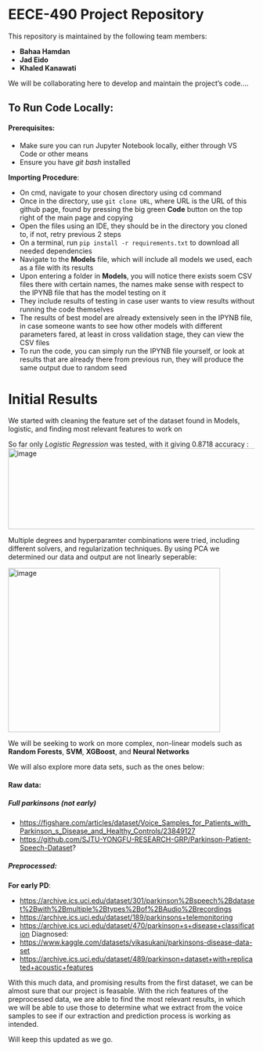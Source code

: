 # EECE-490 Project Repository  

This repository is maintained by the following team members:  

- **Bahaa Hamdan**  
- **Jad Eido**  
- **Khaled Kanawati**  

We will be collaborating here to develop and maintain the project’s code....


## To Run Code Locally:
#### Prerequisites:
- Make sure you can run Jupyter Notebook locally, either through VS Code or other means
- Ensure you have *git bash* installed 

**Importing Procedure**:
- On cmd, navigate to your chosen directory using cd command
- Once in the directory, use `git clone URL`, where URL is the URL of this github page, found by pressing the big green **Code** button on the top right of the main page and copying
- Open the files using an IDE, they should be in the directory you cloned to, if not, retry previous 2 steps
- On a terminal, run `pip install -r requirements.txt` to download all needed dependencies
- Navigate to the **Models** file, which will include all models we used, each as a file with its results
- Upon entering a folder in **Models**, you will notice there exists soem CSV files there with certain names, the names make sense with respect to the IPYNB file that has the model testing on it
- They include results of testing in case user wants to view results without running the code themselves
- The results of best model are already extensively seen in the IPYNB file, in case someone wants to see how other models with different parameters fared, at least in cross validation stage, they can view the CSV files
- To run the code, you can simply run the IPYNB file yourself, or look at results that are already there from previous run, they will produce the same output due to random seed

# Initial Results
We started with cleaning the feature set of the dataset found in Models, logistic, and finding most relevant features to work on

So far only *Logistic Regression* was tested, with it giving 0.8718 accuracy :
<img width="506" height="165" alt="image" src="https://github.com/user-attachments/assets/54e37e89-c6a5-415b-ac59-b53a712c507f" />

Multiple degrees and hyperparamter combinations were tried, including different solvers, and regularization techniques.
By using PCA we determined our data and output are not linearly seperable:


<img width="433" height="335" alt="image" src="https://github.com/user-attachments/assets/37d7c34e-1f11-433e-a3f5-59e060e24b81" />









We will be seeking to work on more complex, non-linear models such as **Random Forests**, **SVM**, **XGBoost**, and **Neural Networks**

We will also explore more data sets, such as the ones below:
#### Raw data:
##### Full parkinsons (not early)
- https://figshare.com/articles/dataset/Voice_Samples_for_Patients_with_Parkinson_s_Disease_and_Healthy_Controls/23849127
- https://github.com/SJTU-YONGFU-RESEARCH-GRP/Parkinson-Patient-Speech-Dataset?

##### Preprocessed:
**For early PD**:
- https://archive.ics.uci.edu/dataset/301/parkinson%2Bspeech%2Bdataset%2Bwith%2Bmultiple%2Btypes%2Bof%2BAudio%2Brecordings 
- https://archive.ics.uci.edu/dataset/189/parkinsons+telemonitoring
- https://archive.ics.uci.edu/dataset/470/parkinson+s+disease+classification
Diagnosed: 
- https://www.kaggle.com/datasets/vikasukani/parkinsons-disease-data-set
- https://archive.ics.uci.edu/dataset/489/parkinson+dataset+with+replicated+acoustic+features

With this much data, and promising results from the first dataset, we can be almost sure that our project is feasable. With the rich features of the preprocessed data, we are able to find the most relevant results, in which we will be able to use those to determine what we extract from the voice samples to see if our extraction and prediction process is working as intended.

Will keep this updated as we go.
